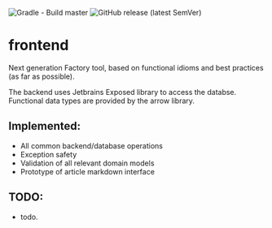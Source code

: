 ![Gradle - Build master](https://github.com/lukasrieger/frontend/workflows/Gradle%20-%20Build%20master/badge.svg)
![GitHub release (latest SemVer)](https://img.shields.io/github/v/release/lukasrieger/frontend)
# frontend
Next generation Factory tool, based on functional idioms and best practices (as far as possible).

The backend uses Jetbrains Exposed library to access the databse. Functional data types are provided by the arrow library.

## Implemented:
  - All common backend/database operations
  - Exception safety 
  - Validation of all relevant domain models
  - Prototype of article markdown interface

## TODO:
  - todo.
